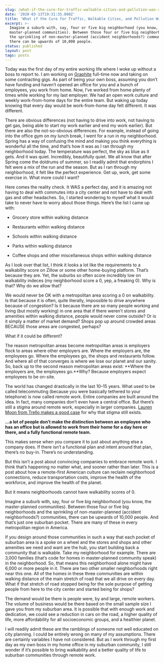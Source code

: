 ```yaml
---
slug: /what-if-the-cure-for-traffic-walkable-cities-and-pollution-was-remote-work
date: '2020-03-13T19:31:35.000Z'
title: 'What if the Cure for Traffic, Walkable Cities, and Pollution Was Remote Work?'
excerpt: >-
  Imagine a suburb with, say, four or five big neighborhood (you know, the
  master-planned communities). Between those four or five big neighborhoods and
  the sprinkling of non-master-planned (accident neighborhoods?) communities,
  there can be upwards of 10,000 people. 
status: published
layout: post
tags: posts
---
```

Today was the first day of my entire working life where I woke up without a boss to report to. I am working on [Graphite](https://graphitedocs.com/) full-time now and taking on some contracting gigs. As part of being your own boss, assuming you don’t have funding and haven’t opened an office for you and a bunch of employees, you work from home. Now, I’ve worked from home plenty of times while working for my last employer. We had an open work culture and weekly work-from-home days for the entire team. But waking up today knowing that every day would be work-from-home day felt different. It was different.

There are obvious differences (not having to drive into work, not having to get gas, being able to start my work earlier and end my work earlier). But there are also the not-so-obvious differences. For example, instead of going into the office gym on my lunch break, I went for a run in my neighborhood. Spring has a way of confusing the mind and making you think everything is wonderful all the time, and that’s how it was as I ran through my neighborhood today. The temperature was perfect, the sky as blue as it gets. And it was quiet. Incredibly, beautifully quiet. We all know that after Spring come the doldrums of summer, so I readily admit that endorphins I felt were a mix of the run and the season. But as I ran through my neighborhood, it felt like the perfect experience. Get up, work, get some exercise in. What more could I want?

Here comes the reality check. It WAS a perfect day, and it is amazing not having to deal with commutes into a city center and not have to deal with gas and other headaches. So, I started wondering to myself what it would take to never have to worry about those things. Here’s the list I came up with:

*   Grocery store within walking distance
    
*   Restaurants within walking distance
    
*   Schools within walking distance
    
*   Parks within walking distance
    
*   Coffee shops and other miscellaneous shops within walking distance
    

As I look over that list, I think it looks a lot like the requirements to a walkability score on Zillow or some other home-buying platform. That’s because they are. Yet, the suburbs so often score incredibly low on walkability indeces (my neighborhood score a 0, yep, a freaking 0). Why is that? Why do we allow that?

We would never be OK with a metropolitan area scoring a 0 on walkability. Is that because it is often, quite literally, impossible to drive anywhere because of congestion? Is it because there are so many people working and living (but mostly working) in one area that if there weren’t stores and amenities within walking distance, people would never come outside? Or is it simply a matter of market demand? Shops pop up around crowded areas BECAUSE those areas are congested, perhaps?

What if it could be different?

The reason metropolitan areas become metropolitan areas is employers flock to areas where other employers are. Where the employers are, the employees go. Where the employees go, the shops and restaurants follow. And where all of that converges is where we lose our planet and our sanity. So, back up to the second reason metropolitan areas exist: **Where the employers are, the employees go.**Why? Because employers expect employees to be on-site.

The world has changed drastically in the last 10–15 years. What used to be called telecommuting (because you were basically tethered to your telephone) is now called remote work. Entire companies are built around the idea. In fact, many companies don’t even have a central office. But there’s still a stigma around remote work, especially in larger companies. [Lauren Moon from Trello makes a good case](https://blog.trello.com/working-from-home-is-not-remote-work) for why that stigma still exists.

**…a lot of people don’t make the distinction between an employee who has an office but is allowed to work from their home for a day here or there, and a fully functional remote team.**

This makes sense when you compare it to just about anything else a company does. If there isn’t a functional plan and intent around that plan, there’s no buy-in. There’s no understanding.

But this isn’t a post about convincing companies to embrace remote work. I think that’s happening no matter what, and sooner rather than later. This is a post about how a remote-first American culture can reclaim neighborhood connections, reduce transportation costs, improve the health of the workforce, and improve the health of the planet.

But it means neighborhoods cannot have walkability scores of 0.

Imagine a suburb with, say, four or five big neighborhood (you know, the master-planned communities). Between those four or five big neighborhoods and the sprinkling of non-master-planned (accident neighborhoods?) communities, there can be upwards of 10,000 people. And that’s just one suburban pocket. There are many of these in every metropolitan region in America.

If you design around those communities in such a way that each pocket of suburban area is a spoke on a wheel and the stores and shops and other amenities we need and want are the hub, you start building back a community that is walkable. Take my neighborhood for example. There are 3,000 families (that’s code for homes in master-planned community speak) in the neighborhood. So, that means this neighborhood alone might have 6,000 or more people in it. There are two other smaller neighborhoods right near this one. All of the homes in these three communities are within walking distance of the main stretch of road that we all drive on every day. What if that stretch of road stopped being for the sole purpose of getting people from here to the city center and started being for shops?

The demand would be there is people were, by and large, remote workers. The volume of business would be there based on the small sample size I gave you from my suburban area. It is possible that with enough work and dedication, we could see a reduction in cars on the road, a higher quality of life, more affordability for all socioeconomic groups, and a healthier planet.

I will readily admit these are the ramblings of someone not well educated on city planning. I could be entirely wrong on many of my assumptions. There are certainly variables I have not considered. But as I work through my first day as my own boss in my home office in my suburban community, I still wonder if it’s possible to bring walkability and a better quality of life to suburban communities through remote work.
